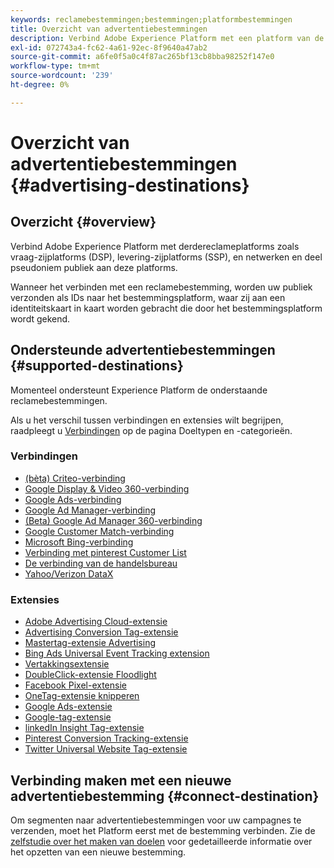 ```yaml
---
keywords: reclamebestemmingen;bestemmingen;platformbestemmingen
title: Overzicht van advertentiebestemmingen
description: Verbind Adobe Experience Platform met een platform van de derdereclame (b.v. DSP, en netwerk, SSP) en deel pseudoniem publiek aan deze platforms.
exl-id: 072743a4-fc62-4a61-92ec-8f9640a47ab2
source-git-commit: a6fe0f5a0c4f87ac265bf13cb8bba98252f147e0
workflow-type: tm+mt
source-wordcount: '239'
ht-degree: 0%

---
```


# Overzicht van advertentiebestemmingen {#advertising-destinations}

## Overzicht {#overview}

Verbind Adobe Experience Platform met derdereclameplatforms zoals vraag-zijplatforms (DSP), levering-zijplatforms (SSP), en netwerken en deel pseudoniem publiek aan deze platforms.

Wanneer het verbinden met een reclamebestemming, worden uw publiek verzonden als IDs naar het bestemmingsplatform, waar zij aan een identiteitskaart in kaart worden gebracht die door het bestemmingsplatform wordt gekend.

## Ondersteunde advertentiebestemmingen {#supported-destinations}

Momenteel ondersteunt Experience Platform de onderstaande reclamebestemmingen.

Als u het verschil tussen verbindingen en extensies wilt begrijpen, raadpleegt u [Verbindingen](../../destination-types.md#connections) op de pagina Doeltypen en -categorieën.

### Verbindingen

* [(bèta) Criteo-verbinding](criteo.md)
* [Google Display &amp; Video 360-verbinding](google-dv360.md)
* [Google Ads-verbinding](google-ads-destination.md)
* [Google Ad Manager-verbinding](google-ad-manager.md)
* [(Beta) Google Ad Manager 360-verbinding](google-ad-manager-360-connection.md)
* [Google Customer Match-verbinding](google-customer-match.md)
* [Microsoft Bing-verbinding](bing.md)
* [Verbinding met pinterest Customer List](pinterest.md)
* [De verbinding van de handelsbureau](tradedesk.md)
* [Yahoo/Verizon DataX](datax.md)

### Extensies

* [Adobe Advertising Cloud-extensie](adobe-advertising-cloud.md)
* [Advertising Conversion Tag-extensie](awin-conversiontag.md)
* [Mastertag-extensie Advertising](awin-mastertag.md)
* [Bing Ads Universal Event Tracking extension](bing-ads.md)
* [Vertakkingsextensie](branch.md)
* [DoubleClick-extensie Floodlight](doubleclick-floodlight.md)
* [Facebook Pixel-extensie](facebook-pixel.md)
* [OneTag-extensie knipperen](flashtalking.md)
* [Google Ads-extensie](google-ads-extension.md)
* [Google-tag-extensie](gtag-advertising.md)
* [linkedIn Insight Tag-extensie](linkedin.md)
* [Pinterest Conversion Tracking-extensie](pinterest-extension.md)
* [Twitter Universal Website Tag-extensie](twitter-uwt.md)

## Verbinding maken met een nieuwe advertentiebestemming {#connect-destination}

Om segmenten naar advertentiebestemmingen voor uw campagnes te verzenden, moet het Platform eerst met de bestemming verbinden. Zie de [zelfstudie over het maken van doelen](../../ui/connect-destination.md) voor gedetailleerde informatie over het opzetten van een nieuwe bestemming.
